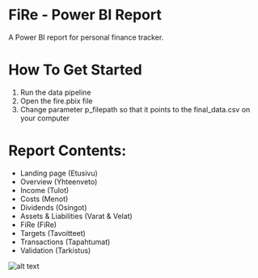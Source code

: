 # FiRe - Power BI Report

A Power BI report for personal finance tracker.

# How To Get Started

1. Run the data pipeline
2. Open the fire.pbix file
3. Change parameter p_filepath so that it points to the final_data.csv on your computer

# Report Contents:

- Landing page (Etusivu)
- Overview (Yhteenveto)
- Income (Tulot)
- Costs (Menot)
- Dividends (Osingot)
- Assets & Liabilities (Varat & Velat)
- FiRe (FiRe)
- Targets (Tavoitteet)
- Transactions (Tapahtumat)
- Validation (Tarkistus)

![alt text](https://github.com/mkkvkmn/fire/blob/main/assets/fire.png?raw=true)
